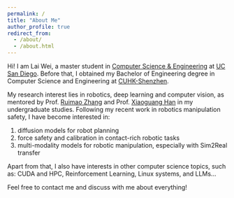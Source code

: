 ```yaml
---
permalink: /
title: "About Me"
author_profile: true
redirect_from: 
  - /about/
  - /about.html
---
```


Hi! I am Lai Wei, a master student in [Computer Science & Engineering](https://cse.ucsd.edu/) at [UC San Diego](https://ucsd.edu). Before that, I obtained my Bachelor of Engineering degree in Computer Science and Engineering at [CUHK-Shenzhen](https://cuhk.edu.cn). 

My research interest lies in robotics, deep learning and computer vision, as mentored by Prof. [Ruimao Zhang](http://www.zhangruimao.site/#) and Prof. [Xiaoguang Han](https://gaplab.cuhk.edu.cn/pages/people) in my undergraduate studies. Following my recent work in robotics manipulation safety, I have become interested in:

1. diffusion models for robot planning <br>
2. force safety and calibration in contact-rich robotic tasks <br>
3. multi-modality models for robotic manipulation, especially with Sim2Real transfer <br>


Apart from that, I also have interests in other computer science topics, such as: CUDA and HPC, Reinforcement Learning, Linux systems, and LLMs...

Feel free to contact me and discuss with me about everything! 

